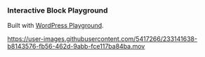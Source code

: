 ### Interactive Block Playground 

Built with [WordPress Playground](https://github.com/WordPress/wordpress-playground).

https://user-images.githubusercontent.com/5417266/233141638-b8143576-fb56-462d-9abb-fce117ba84ba.mov
